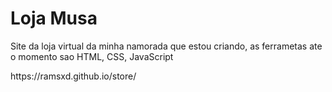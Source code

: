 <h1>Loja Musa</h1>
<p>Site da loja virtual da minha namorada que estou criando, as ferrametas ate o momento sao HTML, CSS, JavaScript</p>
https://ramsxd.github.io/store/

